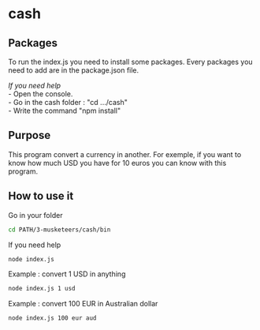 # cash

## Packages
To run the index.js you need to install some packages. Every packages you need to add are in the package.json file.

*If you need help*<br/>
	- Open the console.<br/>
	- Go in the cash folder : "cd .../cash"<br/>
	- Write the command "npm install"<br/>

## Purpose
This program convert a currency in another. For exemple, if you want to know how much USD you have for 10 euros you can know with this program.<br/>

## How to use it
Go in your folder 
```sh
cd PATH/3-musketeers/cash/bin
```
If you need help
```sh
node index.js
```
Example : convert 1 USD in anything
```sh
node index.js 1 usd
```
Example : convert 100 EUR in Australian dollar
```sh
node index.js 100 eur aud
```

